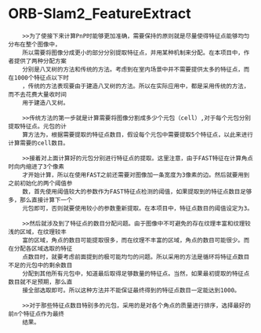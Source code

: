 # ORB-Slam2_FeatureExtract
		>>为了使接下来计算PnP时能够更加准确，需要保持的原则就是尽量使得特征点能够均匀分布在整个图像中，
		所以需要将图像分成更小的部分分别提取特征点，并用某种机制来分配。在本项目中，作者提供了两种分配方案
		分别是八叉树的方法和传统的方法。考虑到在室内场景中并不需要提供太多的特征点，而在1000个特征点以下时
		，传统的方法表现要由于建造八叉树的方法。所以在实际应用中，都是采用传统的方法，而不去花费大量收时间
		用于建造八叉树。
    
		>>传统方法的第一步就是计算需要将图像分割成多少个元包（cell）,对于每个元包分别提取特征点。元包的计
		算方法为，根据需要提取的特征点数目，假设每个元包中需要提取5个特征点，以此来进行计算需要的cell数目。
   
		>>接着对上面计算好的元包分别进行特征点的提取。这里注意，由于FAST特征在计算角点时向内缩进了3个像素
		才开始计算，所以在使用FAST之前还需要对图像加一条宽度为3像素的边。然后就要用到之前初始化的两个阈值参
		数，首先使用阈值较大的参数作为FAST特征点检测的阈值，如果提取到的特征点数目足够多，那么直接计算下一个
		元包即可，否则就要使用较小的参数重新提取。在本项目中，特征点数目的阈值设定为3。
    
		>>然后就涉及到了特征点的数目分配问题。由于图像中不可避免的存在纹理丰富和纹理较浅的区域，在纹理较丰
		富的区域，角点的数目可能提取很多，而在纹理不丰富的区域，角点的数目可能很少。而在分配各区域选取的特征
		点数目时，就要考虑前面提到的极可能均匀的问题。所以采用的方法是循环将特征点数目不足的元包中的剩余数目
		分配到其他所有元包中，知道最后取得足够数量的特征点。当然，如果最初提取的特征点数目就不足预期，那么直
		接全部选取即可。所以这种方法并不能保证最终得到的特征点数目一定能达到1000。

		>>对于那些特征点数目特别多的元包，采用的是对各个角点的质量进行排序，选择最好的前n个特征点作为最终
		结果。
